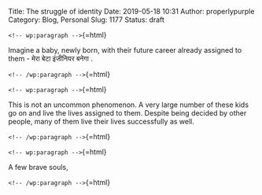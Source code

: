 Title: The struggle of identity
Date: 2019-05-18 10:31
Author: properlypurple
Category: Blog, Personal
Slug: 1177
Status: draft

`<!-- wp:paragraph -->`{=html}

Imagine a baby, newly born, with their future career already assigned to them - मेरा बेटा इंजीनियर बनेगा .

`<!-- /wp:paragraph -->`{=html}

`<!-- wp:paragraph -->`{=html}

This is not an uncommon phenomenon. A very large number of these kids go on and live the lives assigned to them. Despite being decided by other people, many of them live their lives successfully as well.

`<!-- /wp:paragraph -->`{=html}

`<!-- wp:paragraph -->`{=html}

A few brave souls,

`<!-- /wp:paragraph -->`{=html}
